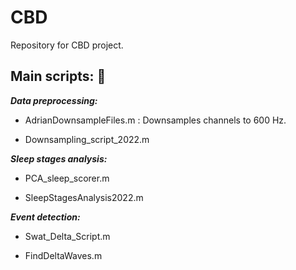 # CBD
Repository for CBD project. 

## Main scripts: :file_folder: 

_**Data preprocessing:**_ 
  * AdrianDownsampleFiles.m : Downsamples channels to 600 Hz.

  * Downsampling_script_2022.m

_**Sleep stages analysis:**_ 
  
  * PCA_sleep_scorer.m
  
  * SleepStagesAnalysis2022.m
 
_**Event detection:**_ 
  
  * Swat_Delta_Script.m 

  * FindDeltaWaves.m
